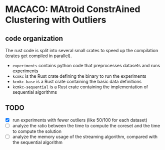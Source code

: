 # MACACO: MAtroid ConstrAined Clustering with Outliers

## code organization

The rust code is split into several small crates to speed up the compilation (crates get compiled in parallel).

- `experiments` contains python code that preprocesses datasets and runs experiments
- `kcmkc` is the Rust crate defining the binary to run the experiments
- `kcmkc-base` is a Rust crate containing the basic data definitions
- `kcmkc-sequential` is a Rust crate containing the implementation of sequential algorithms

## TODO

- [x] run experiments with fewer outliers (like 50/100 for each dataset)
- [ ] analyze the ratio between the time to compute the coreset and the time to compute the solution
- [ ] analyze the memory usage of the streaming algorithm, compared with the sequential algorithm
